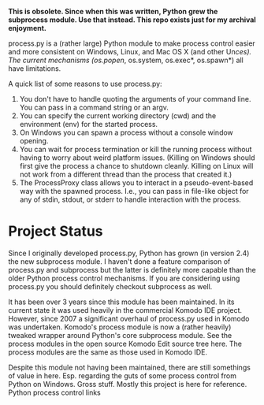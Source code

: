 **This is obsolete. Since when this was written, Python grew the subprocess
module. Use that instead. This repo exists just for my archival enjoyment.**

process.py is a (rather large) Python module to make process control easier and
more consistent on Windows, Linux, and Mac OS X (and other Un*ces). The current
mechanisms (os.popen*, os.system, os.exec*, os.spawn*) all have limitations.

A quick list of some reasons to use process.py:

1. You don't have to handle quoting the arguments of your command line. You can
   pass in a command string or an argv.
2. You can specify the current working directory (cwd) and the environment (env)
   for the started process.
3. On Windows you can spawn a process without a console window opening.
4. You can wait for process termination or kill the running process without
   having to worry about weird platform issues. (Killing on Windows should first
   give the process a chance to shutdown cleanly. Killing on Linux will not work
   from a different thread than the process that created it.)
5. The ProcessProxy class allows you to interact in a pseudo-event-based way
   with the spawned process. I.e., you can pass in file-like object for any of
   stdin, stdout, or stderr to handle interaction with the process. 

# Project Status

Since I originally developed process.py, Python has grown (in version 2.4) the
new subprocess module. I haven't done a feature comparison of process.py and
subprocess but the latter is definitely more capable than the older Python
process control mechanisms. If you are considering using process.py you should
definitely checkout subprocess as well.

It has been over 3 years since this module has been maintained. In its current
state it was used heavily in the commercial Komodo IDE project. However, since
2007 a significant overhaul of process.py used in Komodo was undertaken.
Komodo's process module is now a (rather heavily) tweaked wrapper around
Python's core subprocess module. See the process modules in the open source
Komodo Edit source tree here. The process modules are the same as those used in
Komodo IDE.

Despite this module not having been maintained, there are still somethings of
value in here. Esp. regarding the guts of some process control from Python on
Windows. Gross stuff. Mostly this project is here for reference. Python process
control links
